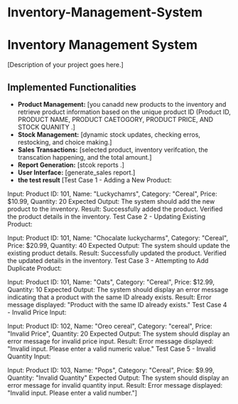 # Inventory-Management-System
# Inventory Management System

[Description of your project goes here.]

## Implemented Functionalities

- **Product Management:** [you canadd new products to the inventory and retrieve product information based on the unique product ID (Product ID, PRODUCT NAME, PRODUCT CAETOGORY, PRODUCT PRICE, AND STOCK QUANITY .]
- **Stock Management:** [dynamic stock updates, checking erros, restocking, and choice making.]
- **Sales Transactions:** [selected product, inventory verifcation, the transcation happening, and the total amount.]
- **Report Generation:** [stcok reports .]
- **User Interface:** [generate_sales report.]
- **the test result** [Test Case 1 - Adding a New Product:

Input: Product ID: 101, Name: "Luckychamrs", Category: "Cereal", Price: $10.99, Quantity: 20
Expected Output: The system should add the new product to the inventory.
Result: Successfully added the product. Verified the product details in the inventory.
Test Case 2 - Updating Existing Product:

Input: Product ID: 101, Name: "Chocalate luckycharms", Category: "Cereal", Price: $20.99, Quantity: 40
Expected Output: The system should update the existing product details.
Result: Successfully updated the product. Verified the updated details in the inventory.
Test Case 3 - Attempting to Add Duplicate Product:

Input: Product ID: 101, Name: "Oats", Category: "Cereal", Price: $12.99, Quantity: 10
Expected Output: The system should display an error message indicating that a product with the same ID already exists.
Result: Error message displayed: "Product with the same ID already exists."
Test Case 4 - Invalid Price Input:

Input: Product ID: 102, Name: "Oreo cereal", Category: "cereal", Price: "Invalid Price", Quantity: 20
Expected Output: The system should display an error message for invalid price input.
Result: Error message displayed: "Invalid input. Please enter a valid numeric value."
Test Case 5 - Invalid Quantity Input:

Input: Product ID: 103, Name: "Pops", Category: "Cereal", Price: $9.99, Quantity: "Invalid Quantity"
Expected Output: The system should display an error message for invalid quantity input.
Result: Error message displayed: "Invalid input. Please enter a valid number."]


